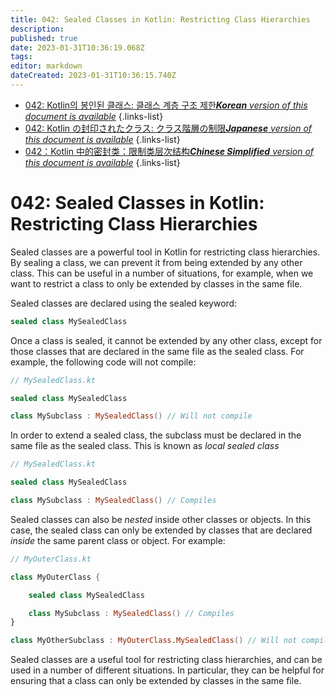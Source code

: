 ```yaml
---
title: 042: Sealed Classes in Kotlin: Restricting Class Hierarchies
description: 
published: true
date: 2023-01-31T10:36:19.068Z
tags: 
editor: markdown
dateCreated: 2023-01-31T10:36:15.740Z
---
```


- [042: Kotlin의 봉인된 클래스: 클래스 계층 구조 제한***Korean** version of this document is available*](/ko/Knowledge-base/Kotlin/Learning/042-sealed-classes-in-kotlin-restricting-class-hierarchies)
{.links-list}
- [042: Kotlin の封印されたクラス: クラス階層の制限***Japanese** version of this document is available*](/ja/Knowledge-base/Kotlin/Learning/042-sealed-classes-in-kotlin-restricting-class-hierarchies)
{.links-list}
- [042：Kotlin 中的密封类：限制类层次结构***Chinese Simplified** version of this document is available*](/zh/Knowledge-base/Kotlin/Learning/042-sealed-classes-in-kotlin-restricting-class-hierarchies)
{.links-list}



# 042: Sealed Classes in Kotlin: Restricting Class Hierarchies

Sealed classes are a powerful tool in Kotlin for restricting class hierarchies. By sealing a class, we can prevent it from being extended by any other class. This can be useful in a number of situations, for example, when we want to restrict a class to only be extended by classes in the same file.

Sealed classes are declared using the sealed keyword:

```kotlin
sealed class MySealedClass
```

Once a class is sealed, it cannot be extended by any other class, except for those classes that are declared in the same file as the sealed class. For example, the following code will not compile:

```kotlin
// MySealedClass.kt

sealed class MySealedClass

class MySubclass : MySealedClass() // Will not compile
```

In order to extend a sealed class, the subclass must be declared in the same file as the sealed class. This is known as *local sealed class*

```kotlin
// MySealedClass.kt

sealed class MySealedClass

class MySubclass : MySealedClass() // Compiles
```

Sealed classes can also be *nested* inside other classes or objects. In this case, the sealed class can only be extended by classes that are declared *inside* the same parent class or object. For example:

```kotlin
// MyOuterClass.kt

class MyOuterClass {

    sealed class MySealedClass

    class MySubclass : MySealedClass() // Compiles
}

class MyOtherSubclass : MyOuterClass.MySealedClass() // Will not compile
```

Sealed classes are a useful tool for restricting class hierarchies, and can be used in a number of different situations. In particular, they can be helpful for ensuring that a class can only be extended by classes in the same file.